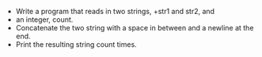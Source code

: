+ Write a program that reads in two strings, 
+str1 and str2, and 
+ an integer, count. 
+ Concatenate the two string with a space in between and a newline at the end. 
+ Print the resulting string count times.